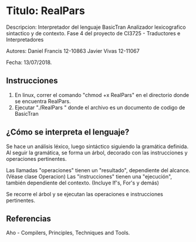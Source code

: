 # Titulo: RealPars

Descripcion: Interpretador del lenguaje BasicTran
			 Analizador lexicografico sintactico y de contexto. 
             Fase 4 del proyecto de CI3725 - Traductores e Interpretadores

Autores:
Daniel Francis     12-10863
Javier Vivas       12-11067 

Fecha: 13/07/2018.

## Instrucciones

1. En linux, correr el comando "chmod +x RealPars" en el directorio donde se encuentra RealPars.
2. Ejecutar "./RealPars <Nombre de archivo>" donde el archivo es un documento de codigo de BasicTran



## ¿Cómo se interpreta el lenguaje?

Se hace un análisis léxico, luego sintáctico siguiendo la gramática definida. Al seguir la gramática, se forma un árbol, decorado con las instrucciones y operaciones pertinentes.

Las llamadas "operaciones" tienen un "resultado", dependiente del alcance. (Véase clase Operacion)
Las "instrucciones" tienen una "ejecución", también dependiente del contexto. (Incluye If's, For's y demás)

Se recorre el árbol y se ejecutan las operaciones e instrucciones pertinentes.

## Referencias

Aho - Compilers, Principles, Techniques and Tools.
